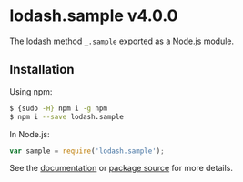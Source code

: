 # lodash.sample v4.0.0

The [lodash](https://lodash.com/) method `_.sample` exported as a [Node.js](https://nodejs.org/) module.

## Installation

Using npm:
```bash
$ {sudo -H} npm i -g npm
$ npm i --save lodash.sample
```

In Node.js:
```js
var sample = require('lodash.sample');
```

See the [documentation](https://lodash.com/docs#sample) or [package source](https://github.com/lodash/lodash/blob/4.0.0-npm-packages/lodash.sample) for more details.
